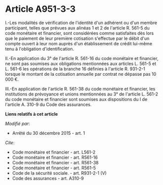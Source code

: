 # Article A951-3-3

I.-Les modalités de vérification de l'identité d'un adhérent ou d'un membre participant, telles que prévues aux alinéas 1 et
2 de l'article R. 561-5 du code monétaire et financier, sont considérées comme satisfaites dès lors que le paiement de leur
première cotisation s'effectue par le débit d'un compte ouvert à leur nom auprès d'un établissement de crédit lui-même tenu à
l'obligation d'identification. 

II.-En application du 3° de l'article R. 561-16 du code monétaire et financier, ne sont pas soumises aux obligations
mentionnées aux articles L. 561-5 et L. 561-6 les opérations de la branche 16 définies à l'article R. 931-2-1 lorsque le
montant de la cotisation annuelle par contrat ne dépasse pas 10 000 €. 

III.-En application de l'article R. 561-38 du code monétaire et financier, les institutions de prévoyance et unions
mentionnées au 3° de l'article L. 561-2 du code monétaire et financier sont soumises aux dispositions du I de l'article A.
310-9 du Code des assurances.

**Liens relatifs à cet article**

_Modifié par_:

  - Arrêté du 30 décembre 2015 - art. 1

_Cite_:

  - Code monétaire et financier - art. L561-2
  - Code monétaire et financier - art. R561-16
  - Code monétaire et financier - art. R561-38
  - Code monétaire et financier - art. R561-5
  - Code de la sécurité sociale. - art. R931-2-1 (V)
  - Code des assurances - art. A310-9
